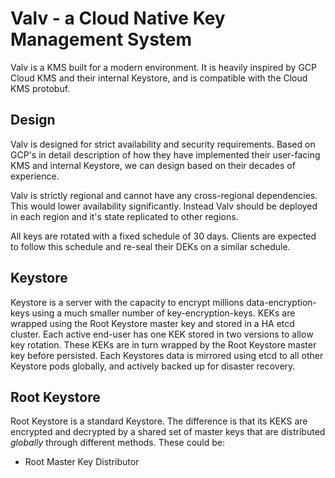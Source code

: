 # Valv - a Cloud Native Key Management System

Valv is a KMS built for a modern environment. It is heavily inspired by GCP Cloud KMS and their internal Keystore, and is compatible with the Cloud KMS protobuf.

## Design
Valv is designed for strict availability and security requirements. Based on GCP's in detail description of how they have implemented their user-facing KMS and internal Keystore, we can design based on their decades of experience.

Valv is strictly regional and cannot have any cross-regional dependencies. This would lower availability significantly. Instead Valv should be deployed in each region and it's state replicated to other regions.

All keys are rotated with a fixed schedule of 30 days. Clients are expected to follow this schedule and re-seal their DEKs on a similar schedule.

## Keystore
Keystore is a server with the capacity to encrypt millions data-encryption-keys using a much smaller number of key-encryption-keys. KEKs are wrapped using the Root Keystore master key and stored in a HA etcd cluster.
Each active end-user has one KEK stored in two versions to allow key rotation. These KEKs are in turn wrapped by the Root Keystore master key before persisted.
Each Keystores data is mirrored using etcd to all other Keystore pods globally, and actively backed up for disaster recovery.

## Root Keystore
Root Keystore is a standard Keystore. The difference is that its KEKS are encrypted and decrypted by a shared set of master keys that are distributed *globally* through different methods.
These could be:

* Root Master Key Distributor

